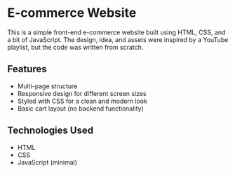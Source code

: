 # E-commerce Website  

This is a simple front-end e-commerce website built using HTML, CSS, and a bit of JavaScript. The design, idea, and assets were inspired by a YouTube playlist, but the code was written from scratch.  

## Features  
- Multi-page structure  
- Responsive design for different screen sizes  
- Styled with CSS for a clean and modern look  
- Basic cart layout (no backend functionality)  

## Technologies Used  
- HTML  
- CSS  
- JavaScript (minimal)  


